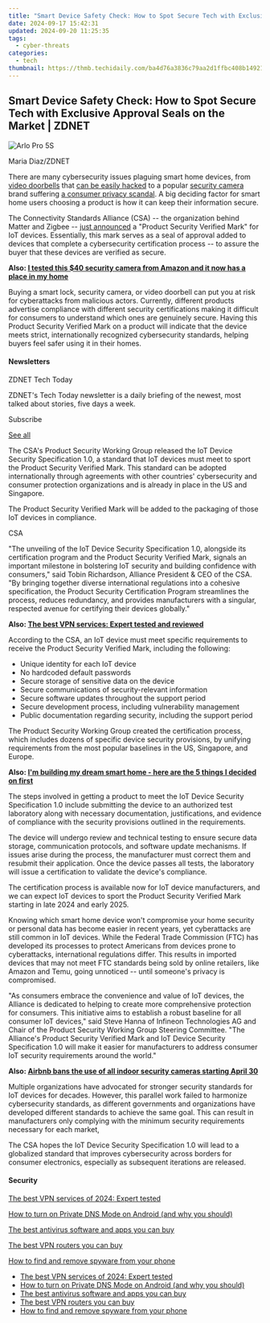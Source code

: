 ```yaml
---
title: "Smart Device Safety Check: How to Spot Secure Tech with Exclusive Approval Seals on the Market | ZDNET"
date: 2024-09-17 15:42:31
updated: 2024-09-20 11:25:35
tags:
  - cyber-threats
categories:
  - tech
thumbnail: https://thmb.techidaily.com/ba4d76a3836c79aa2d1ffbc408b14921a58fa2b19ac7a8b8eb3ad2286e02cfeb.jpg
---
```


## Smart Device Safety Check: How to Spot Secure Tech with Exclusive Approval Seals on the Market | ZDNET

![Arlo Pro 5S](https://www.zdnet.com/a/img/resize/422bf2468b36202510cdb2186c1b887ec05c2080/2023/09/18/08cc3214-230a-4258-9b4e-91b31860eac9/arlo5.jpg?auto=webp&width=1280)

Maria Diaz/ZDNET

There are many cybersecurity issues plaguing smart home devices, from [video doorbells](https://www.zdnet.com/home-and-office/smart-home/best-video-doorbell/) that [can be easily hacked](https://www.zdnet.com/home-and-office/smart-home/do-not-buy-these-amazons-choice-video-doorbells-if-you-dont-want-to-get-hacked/) to a popular [security camera](https://www.zdnet.com/home-and-office/smart-home/best-security-camera/) brand suffering [a consumer privacy scandal](https://www.zdnet.com/home-and-office/smart-home/wyze-camera-breach-let-13000-strangers-view-other-peoples-homes/). A big deciding factor for smart home users choosing a product is how it can keep their information secure. 

The Connectivity Standards Alliance (CSA) -- the organization behind Matter and Zigbee -- [just announced](https://csa-iot.org/newsroom/the-connectivity-standards-alliance-product-security-working-group-launches-the-iot-device-security-specification-1-0/) a "Product Security Verified Mark" for IoT devices. Essentially, this mark serves as a seal of approval added to devices that complete a cybersecurity certification process -- to assure the buyer that these devices are verified as secure.

**Also: [I tested this $40 security camera from Amazon and it now has a place in my home](https://www.zdnet.com/home-and-office/smart-home/i-tested-this-40-security-camera-from-amazon-and-it-now-has-a-place-in-my-home/)**

Buying a smart lock, security camera, or video doorbell can put you at risk for cyberattacks from malicious actors. Currently, different products advertise compliance with different security certifications making it difficult for consumers to understand which ones are genuinely secure. Having this Product Security Verified Mark on a product will indicate that the device meets strict, internationally recognized cybersecurity standards, helping buyers feel safer using it in their homes. 

#### Newsletters

ZDNET Tech Today

ZDNET's Tech Today newsletter is a daily briefing of the newest, most talked about stories, five days a week.

 Subscribe

[See all](https://www.zdnet.com/newsletters/)

The CSA's Product Security Working Group released the IoT Device Security Specification 1.0, a standard that IoT devices must meet to sport the Product Security Verified Mark. This standard can be adopted internationally through agreements with other countries' cybersecurity and consumer protection organizations and is already in place in the US and Singapore. 

The Product Security Verified Mark will be added to the packaging of those IoT devices in compliance.

CSA

"The unveiling of the IoT Device Security Specification 1.0, alongside its certification program and the Product Security Verified Mark, signals an important milestone in bolstering IoT security and building confidence with consumers," said Tobin Richardson, Alliance President & CEO of the CSA. "By bringing together diverse international regulations into a cohesive specification, the Product Security Certification Program streamlines the process, reduces redundancy, and provides manufacturers with a singular, respected avenue for certifying their devices globally."

**Also: [The best VPN services: Expert tested and reviewed](https://www.zdnet.com/article/best-vpn/)**

According to the CSA, an IoT device must meet specific requirements to receive the Product Security Verified Mark, including the following:

* Unique identity for each IoT device
* No hardcoded default passwords
* Secure storage of sensitive data on the device
* Secure communications of security-relevant information
* Secure software updates throughout the support period
* Secure development process, including vulnerability management
* Public documentation regarding security, including the support period

The Product Security Working Group created the certification process, which includes dozens of specific device security provisions, by unifying requirements from the most popular baselines in the US, Singapore, and Europe. 

**Also: [I'm building my dream smart home - here are the 5 things I decided on first](https://www.zdnet.com/home-and-office/smart-home/im-building-my-dream-smart-home-here-are-the-5-things-i-decided-on-first/)**

The steps involved in getting a product to meet the IoT Device Security Specification 1.0 include submitting the device to an authorized test laboratory along with necessary documentation, justifications, and evidence of compliance with the security provisions outlined in the requirements.

The device will undergo review and technical testing to ensure secure data storage, communication protocols, and software update mechanisms. If issues arise during the process, the manufacturer must correct them and resubmit their application. Once the device passes all tests, the laboratory will issue a certification to validate the device's compliance.

The certification process is available now for IoT device manufacturers, and we can expect IoT devices to sport the Product Security Verified Mark starting in late 2024 and early 2025\. 

Knowing which smart home device won't compromise your home security or personal data has become easier in recent years, yet cyberattacks are still common in IoT devices. While the Federal Trade Commission (FTC) has developed its processes to protect Americans from devices prone to cyberattacks, international regulations differ. This results in imported devices that may not meet FTC standards being sold by online retailers, like Amazon and Temu, going unnoticed -- until someone's privacy is compromised. 

"As consumers embrace the convenience and value of IoT devices, the Alliance is dedicated to helping to create more comprehensive protection for consumers. This initiative aims to establish a robust baseline for all consumer IoT devices," said Steve Hanna of Infineon Technologies AG and Chair of the Product Security Working Group Steering Committee. "The Alliance's Product Security Verified Mark and IoT Device Security Specification 1.0 will make it easier for manufacturers to address consumer IoT security requirements around the world."

**Also: [Airbnb bans the use of all indoor security cameras starting April 30](https://www.zdnet.com/home-and-office/smart-home/airbnb-bans-the-use-of-all-indoor-security-cameras-starting-april-30/)**

Multiple organizations have advocated for stronger security standards for IoT devices for decades. However, this parallel work failed to harmonize cybersecurity standards, as different governments and organizations have developed different standards to achieve the same goal. This can result in manufacturers only complying with the minimum security requirements necessary for each market,

The CSA hopes the IoT Device Security Specification 1.0 will lead to a globalized standard that improves cybersecurity across borders for consumer electronics, especially as subsequent iterations are released. 

#### Security

[The best VPN services of 2024: Expert tested](https://www.zdnet.com/article/best-vpn/ "The best VPN services of 2024: Expert tested")

[How to turn on Private DNS Mode on Android (and why you should)](https://www.zdnet.com/article/how-to-turn-on-private-dns-mode-on-android-and-why-you-should/ "How to turn on Private DNS Mode on Android (and why you should)")

[The best antivirus software and apps you can buy](https://www.zdnet.com/article/best-antivirus/ "The best antivirus software and apps you can buy")

[The best VPN routers you can buy](https://www.zdnet.com/article/best-vpn-router/ "The best VPN routers you can buy")

[How to find and remove spyware from your phone](https://www.zdnet.com/article/how-to-find-and-remove-spyware-from-your-phone/ "How to find and remove spyware from your phone")

* [The best VPN services of 2024: Expert tested](https://www.zdnet.com/article/best-vpn/ "The best VPN services of 2024: Expert tested")
* [How to turn on Private DNS Mode on Android (and why you should)](https://www.zdnet.com/article/how-to-turn-on-private-dns-mode-on-android-and-why-you-should/ "How to turn on Private DNS Mode on Android (and why you should)")
* [The best antivirus software and apps you can buy](https://www.zdnet.com/article/best-antivirus/ "The best antivirus software and apps you can buy")
* [The best VPN routers you can buy](https://www.zdnet.com/article/best-vpn-router/ "The best VPN routers you can buy")
* [How to find and remove spyware from your phone](https://www.zdnet.com/article/how-to-find-and-remove-spyware-from-your-phone/ "How to find and remove spyware from your phone")

<ins class="adsbygoogle"
     style="display:block"
     data-ad-format="autorelaxed"
     data-ad-client="ca-pub-7571918770474297"
     data-ad-slot="1223367746"></ins>



<ins class="adsbygoogle"
     style="display:block"
     data-ad-client="ca-pub-7571918770474297"
     data-ad-slot="8358498916"
     data-ad-format="auto"
     data-full-width-responsive="true"></ins>
